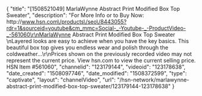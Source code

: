{
    "title": "[1508521049] MarlaWynne Abstract Print Modified Box Top Sweater",
    "description": "For More Info or to Buy Now: http:\/\/www.hsn.com\/products\/seo\/8443055?rdr=1&sourceid=youtube&cm_mmc=Social-_-Youtube-_-ProductVideo-_-561060\r\nMarlaWynne Abstract Print Modified Box Top Sweater \nLayered looks are easy to achieve when you have the key basics. This beautiful box top gives you endless wear and polish through the coldweather...\r\nPrices shown on the previously recorded video may not represent the current price.  View hsn.com to view the current selling price. HSN Item #561060",
    "channelid": "123179144",
    "videoid": "123178638",
    "date_created": "1508097746",
    "date_modified": "1508372599",
    "type": "captivate",
    "layout": "channelVideo",
    "url": "\/hsn-network\/marlawynne-abstract-print-modified-box-top-sweater\/123179144-123178638"
}